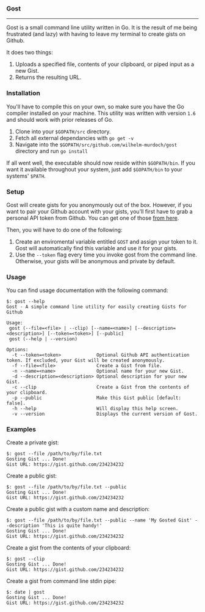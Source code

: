 ### Gost
***
Gost is a small command line utility written in Go. It is the result of me being frustrated (and lazy) with having to leave my terminal to create gists on Github.

It does two things:

1. Uploads a specified file, contents of your clipboard, or piped input as a new Gist.
2. Returns the resulting URL.

### Installation

You'll have to compile this on your own, so make sure you have the Go compiler installed on your machine. This utility was written with version `1.6` and should work with prior releases of Go.

1. Clone into your `$GOPATH/src` directory.
2. Fetch all external dependancies with `go get -v`
3. Navigate into the `$GOPATH/src/github.com/wilhelm-murdoch/gost` directory and run `go install`

If all went well, the executable should now reside within `$GOPATH/bin`. If you want it available throughout your system, just add `$GOPATH/bin` to your systems' `$PATH`.

### Setup
Gost will create gists for you anonymously out of the box. However, if you want to pair your Github account with your gists, you'll first have to grab a personal API token from Github. You can get one of those [from here](https://github.com/settings/applications).

Then, you will have to do one of the following:

1. Create an enviromental variable entitled `GOST` and assign your token to it. Gost will automatically find this variable and use it for your gists.
2. Use the `--token` flag every time you invoke gost from the command line. Otherwise, your gists will be anonymous and private by default.

### Usage

You can find usage documentation with the following command:

```
$: gost --help
Gost - A simple command line utility for easily creating Gists for Github

Usage:
 gost (--file=<file> | --clip) [--name=<name>] [--description=<description>] [--token=<token>] [--public]
 gost (--help | --version)

Options:
  -t --token=<token>             Optional Github API authentication token. If excluded, your Gist will be created anonymously.
  -f --file=<file>               Create a Gist from file.
  -n --name=<name>               Optional name for your new Gist.
  -d --description=<description> Optional description for your new Gist.
  -c --clip                      Create a Gist from the contents of your clipboard.
  -p --public                    Make this Gist public [default: false].
  -h --help                      Will display this help screen.
  -v --version                   Displays the current version of Gost.
```

### Examples

Create a private gist:

```
$: gost --file /path/to/by/file.txt
Gosting Gist ... Done!
Gist URL: https://gist.github.com/234234232
```

Create a public gist:

```
$: gost --file /path/to/by/file.txt --public
Gosting Gist ... Done!
Gist URL: https://gist.github.com/234234232
```

Create a public gist with a custom name and description:

```
$: gost --file /path/to/by/file.txt --public --name 'My Gosted Gist' --description 'This is quite handy!'
Gosting Gist ... Done!
Gist URL: https://gist.github.com/234234232
```

Create a gist from the contents of your clipboard:

```
$: gost --clip
Gosting Gist ... Done!
Gist URL: https://gist.github.com/234234232
```

Create a gist from command line stdin pipe:

```
$: date | gost
Gosting Gist ... Done!
Gist URL: https://gist.github.com/234234232
```
